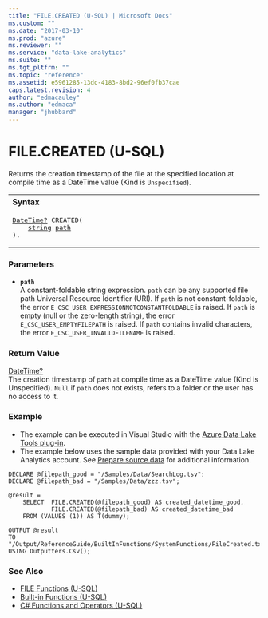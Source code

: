 ```yaml
---
title: "FILE.CREATED (U-SQL) | Microsoft Docs"
ms.custom: ""
ms.date: "2017-03-10"
ms.prod: "azure"
ms.reviewer: ""
ms.service: "data-lake-analytics"
ms.suite: ""
ms.tgt_pltfrm: ""
ms.topic: "reference"
ms.assetid: e5961285-13dc-4183-8bd2-96ef0fb37cae
caps.latest.revision: 4
author: "edmacauley"
ms.author: "edmaca"
manager: "jhubbard"
---
```

# FILE.CREATED (U-SQL)
Returns the creation timestamp of the file at the specified location at compile time as a DateTime value (Kind is `Unspecified`).

<table><th align="left">Syntax</th><tr><td><pre>
<a href="temporal-types-and-literals.md">DateTime?</a> CREATED(
    <a href="textual-types-and-literals.md">string</a> <a href="#path">path</a>
).                                                                                                       
</pre></td></tr></table>

### Parameters
-   <a name="path"></a>**`path`**   
A constant-foldable string expression.  `path` can be any supported file path Universal Resource Identifier (URI).  If `path` is not constant-foldable, the error `E_CSC_USER_EXPRESSIONNOTCONSTANTFOLDABLE` is raised.  If `path` is empty (null or the zero-length string), the error `E_CSC_USER_EMPTYFILEPATH` is raised. If `path` contains invalid characters, the error `E_CSC_USER_INVALIDFILENAME` is raised.

### Return Value
[DateTime?](../USQL/temporal-types-and-literals.md)   
The creation timestamp of `path` at compile time as a DateTime value (Kind is Unspecified). `Null` if `path` does not exists, refers to a folder or the user has no access to it.

### Example    
- The example can be executed in Visual Studio with the [Azure Data Lake Tools plug-in](https://www.microsoft.com/download/details.aspx?id=49504).  
- The example below uses the sample data provided with your Data Lake Analytics account. See [Prepare source data](https://docs.microsoft.com/azure/data-lake-analytics/data-lake-analytics-get-started-portal#prepare-source-data) for additional information.

```
DECLARE @filepath_good = "/Samples/Data/SearchLog.tsv";
DECLARE @filepath_bad = "/Samples/Data/zzz.tsv";
 
@result =
    SELECT  FILE.CREATED(@filepath_good) AS created_datetime_good,
            FILE.CREATED(@filepath_bad) AS created_datetime_bad
    FROM (VALUES (1)) AS T(dummy);
 
OUTPUT @result
TO "/Output/ReferenceGuide/BuiltInFunctions/SystemFunctions/FileCreated.txt"
USING Outputters.Csv();
```

### See Also
* [FILE Functions (U-SQL)](../USQL/file-functions-u-sql.md)
* [Built-in Functions (U-SQL)](../USQL/built-in-functions-u-sql.md)  
* [C# Functions and Operators (U-SQL)](../USQL/csharp-functions-and-operators-u-sql.md)

